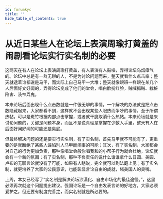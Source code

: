 ```yaml
---
id: forumkyc
title: ''
hide_table_of_contents: true
---
```


# 从近日某些人在论坛上表演周瑜打黄盖的闹剧看论坛实行实名制的必要

这两天在有人在论坛上表演周瑜打黄盖，有人表演有人鼓噪，弄得论坛乌烟瘴气的。论坛中总是有一群无聊的人，不是为讨论问题而来，整天就看什么点击率；整天就逮着谁都说是马甲，而实际上自己马甲一大堆；整天就像跟班一样跟在某几个人后面好文好闻的，弄得论坛变成了他们的堂会，唱白脸扮红脸，贼喊抓贼、栽桩陷害、装神弄鬼。

本来论坛后面出现什么点击数就是一件很无聊的事情，一个解决的办法就是把点击数隐藏起来，大家都看不到，这样就不会出现某些人眼热而争吵的事情。至于所谓热帖，可以是斑竹根据内部点击掌握，或者就干脆取消什么热帖。本来论坛就是来讨论问题的，关键是问题本身，而且不是说真理是掌握在少数人手里，整天有人在后面好闻好闻的可能还是臭屁。

但最终解决问题的还是要实行实名制，有了实名制，首先马甲就不可能有了，更重要的是就断绝了某些人诬陷别人马甲而闹事的可能；其次，有了实名制，大家都会对自己的行为更加负责，那种像唱堂会般你唱我和的小帮子行为就会杜绝，论坛就会有一个新的氛围；有了实名制，那种不负责任的说什么谁谁拿什么日圆、美圆、卢布的无聊言论就没有了可能，如果有人瞎说，完全就可以到法庭上见；有了实名制，就更培养了大家的公民意识，也能彰显言论自由的成就，堵美国人的臭嘴。

上周，本女已经写了“实名制是解决论坛沙漠化、自由市场化的最佳途径。”，这里必须再次就这个问题提出建议。强国论坛是一个自由发表言论的好地方，大家必须爱护之，但还要有制度完善之，而实名制就是所必要的。